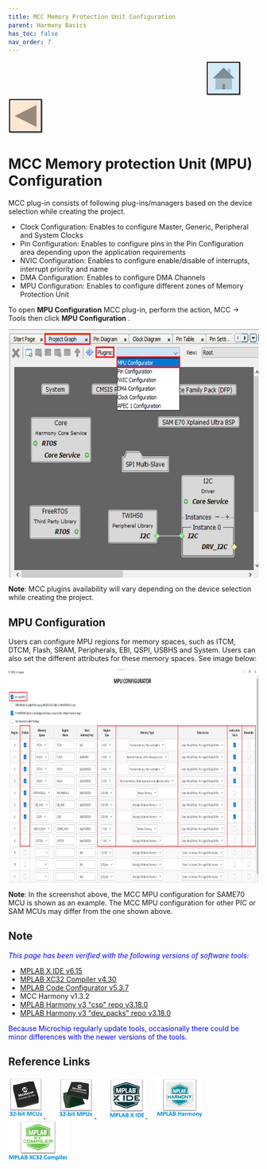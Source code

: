 ```yaml
---
title: MCC Memory Protection Unit Configuration
parent: Harmony Basics
has_toc: false
nav_order: 7
---
```


&nbsp;&nbsp;&nbsp;&nbsp;&nbsp;&nbsp;&nbsp;&nbsp;&nbsp;&nbsp;&nbsp;&nbsp;&nbsp;&nbsp;&nbsp;&nbsp;&nbsp;&nbsp;&nbsp;&nbsp;&nbsp;&nbsp;&nbsp;&nbsp;&nbsp;&nbsp;&nbsp;&nbsp; &nbsp;&nbsp;&nbsp;&nbsp;&nbsp;&nbsp;&nbsp;&nbsp;&nbsp;&nbsp;&nbsp;&nbsp;&nbsp;&nbsp;&nbsp;&nbsp;&nbsp;&nbsp;&nbsp;&nbsp;&nbsp;&nbsp;&nbsp;&nbsp;&nbsp;&nbsp;&nbsp;&nbsp;&nbsp;&nbsp;&nbsp;&nbsp;&nbsp;&nbsp;&nbsp;&nbsp;&nbsp;&nbsp;&nbsp;&nbsp;&nbsp;&nbsp;&nbsp;&nbsp;&nbsp;&nbsp;&nbsp;&nbsp;&nbsp;&nbsp;&nbsp;&nbsp;&nbsp;&nbsp;&nbsp;&nbsp;&nbsp;&nbsp;&nbsp;&nbsp;&nbsp;&nbsp;&nbsp;&nbsp;&nbsp;&nbsp;&nbsp;&nbsp;&nbsp;&nbsp;&nbsp;&nbsp;[<img src="../../r_images/quick_home.png" title="Home">](../../../readme.md) [<img src="../../r_images/quick_back.png"  title="Back">](../readme.md)


# MCC Memory protection Unit (MPU) Configuration
MCC plug-in consists of following plug-ins/managers based on the device selection while creating the project.

- Clock Configuration: Enables to configure Master, Generic, Peripheral and System Clocks
- Pin Configuration: Enables to configure pins in the Pin Configuration area depending upon the application requirements
- NVIC Configuration: Enables to configure enable/disable of interrupts, interrupt priority and name
- DMA Configuration: Enables to configure DMA Channels
- MPU Configuration: Enables to configure different zones of Memory Protection Unit

To open **MPU Configuration** MCC plug-in, perform the action, MCC → Tools then click **MPU Configuration** .

 <img src = "images/figure_5.11.png" width="650" height="500" align="middle">

**Note**: MCC plugins availability will vary depending on the device selection while creating the project.

## MPU Configuration
Users can configure MPU regions for memory spaces, such as ITCM, DTCM, Flash, SRAM, Peripherals, EBI, QSPI, USBHS and System. Users can also set the different attributes for these memory spaces. See image below:

 <img src = "images/figure_5.18.png" width="850" height="430" align="middle">

**Note**: In the screenshot above, the MCC MPU configuration for SAME70 MCU is shown as an example. The MCC MPU configuration for other PIC or SAM MCUs may differ from the one shown above.

## Note
<span style="color:blue"> *This page has been verified with the following versions of software tools:*</span>
- [MPLAB X IDE v6.15](https://www.microchip.com/mplab/mplab-x-ide)
- [MPLAB XC32 Compiler v4.30](https://www.microchip.com/mplab/compilers)
- [MPLAB Code Configurator v5.3.7](https://www.microchip.com/en-us/tools-resources/configure/mplab-code-configurator) 
- MCC Harmony v1.3.2
- [MPLAB Harmony v3 "csp" repo v3.18.0](https://github.com/Microchip-MPLAB-Harmony/csp/releases/tag/v3.18.0)
- [MPLAB Harmony v3 "dev_packs" repo v3.18.0](https://github.com/Microchip-MPLAB-Harmony/dev_packs/releases/tag/v3.18.0)

<span style="color:blue"> Because Microchip regularly update tools, occasionally there could be minor differences with the newer versions of the tools. </span>

## Reference Links
[<a href="https://www.microchip.com/design-centers/32-bit" target="_blank"> <img src="../../r_images/32_bit_mcus.png"> </a>]()  &nbsp; &nbsp; &nbsp; [<a href="https://www.microchip.com/design-centers/32-bit-mpus" target="_blank"> <img src="../../r_images/32_bit_mpus.png"> </a>]()  &nbsp; &nbsp; &nbsp; [<a href="https://www.microchip.com/mplab/mplab-x-ide" target="_blank"> <img src="../../r_images/mplab_x_ide.png"> </a>]()  &nbsp; &nbsp; [<a href="https://www.microchip.com/mplab/mplab-harmony" target="_blank"> <img src="../../r_images/mplab_harmony.png"> </a>]() [<a href="https://www.microchip.com/mplab/compilers" target="_blank"> <img src="../../r_images/mplab_compiler.png"> </a>]()
